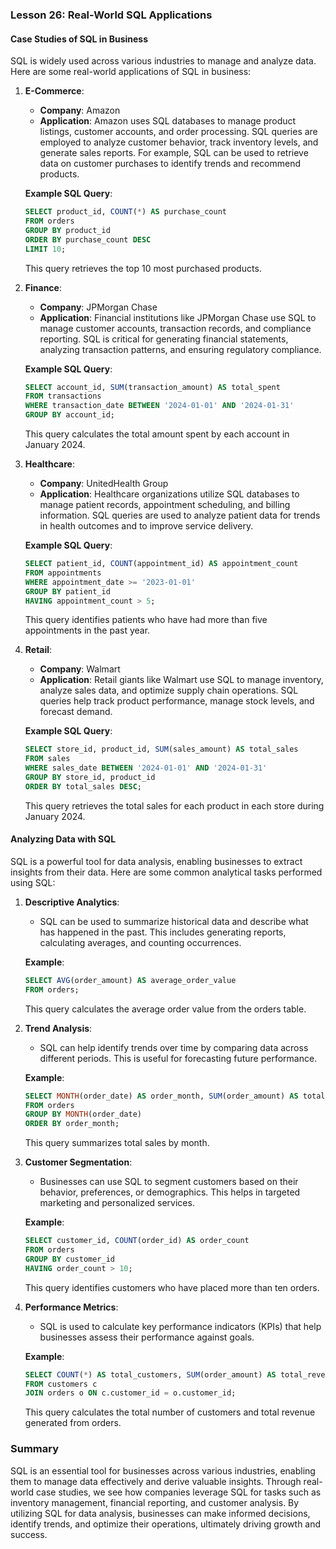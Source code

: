 ### Lesson 26: Real-World SQL Applications

#### Case Studies of SQL in Business
SQL is widely used across various industries to manage and analyze data. Here are some real-world applications of SQL in business:

1. **E-Commerce**:
   - **Company**: Amazon
   - **Application**: Amazon uses SQL databases to manage product listings, customer accounts, and order processing. SQL queries are employed to analyze customer behavior, track inventory levels, and generate sales reports. For example, SQL can be used to retrieve data on customer purchases to identify trends and recommend products.

   **Example SQL Query**:
   ```sql
   SELECT product_id, COUNT(*) AS purchase_count
   FROM orders
   GROUP BY product_id
   ORDER BY purchase_count DESC
   LIMIT 10;
   ```
   This query retrieves the top 10 most purchased products.

2. **Finance**:
   - **Company**: JPMorgan Chase
   - **Application**: Financial institutions like JPMorgan Chase use SQL to manage customer accounts, transaction records, and compliance reporting. SQL is critical for generating financial statements, analyzing transaction patterns, and ensuring regulatory compliance.

   **Example SQL Query**:
   ```sql
   SELECT account_id, SUM(transaction_amount) AS total_spent
   FROM transactions
   WHERE transaction_date BETWEEN '2024-01-01' AND '2024-01-31'
   GROUP BY account_id;
   ```
   This query calculates the total amount spent by each account in January 2024.

3. **Healthcare**:
   - **Company**: UnitedHealth Group
   - **Application**: Healthcare organizations utilize SQL databases to manage patient records, appointment scheduling, and billing information. SQL queries are used to analyze patient data for trends in health outcomes and to improve service delivery.

   **Example SQL Query**:
   ```sql
   SELECT patient_id, COUNT(appointment_id) AS appointment_count
   FROM appointments
   WHERE appointment_date >= '2023-01-01'
   GROUP BY patient_id
   HAVING appointment_count > 5;
   ```
   This query identifies patients who have had more than five appointments in the past year.

4. **Retail**:
   - **Company**: Walmart
   - **Application**: Retail giants like Walmart use SQL to manage inventory, analyze sales data, and optimize supply chain operations. SQL queries help track product performance, manage stock levels, and forecast demand.

   **Example SQL Query**:
   ```sql
   SELECT store_id, product_id, SUM(sales_amount) AS total_sales
   FROM sales
   WHERE sales_date BETWEEN '2024-01-01' AND '2024-01-31'
   GROUP BY store_id, product_id
   ORDER BY total_sales DESC;
   ```
   This query retrieves the total sales for each product in each store during January 2024.

#### Analyzing Data with SQL
SQL is a powerful tool for data analysis, enabling businesses to extract insights from their data. Here are some common analytical tasks performed using SQL:

1. **Descriptive Analytics**:
   - SQL can be used to summarize historical data and describe what has happened in the past. This includes generating reports, calculating averages, and counting occurrences.

   **Example**:
   ```sql
   SELECT AVG(order_amount) AS average_order_value
   FROM orders;
   ```
   This query calculates the average order value from the orders table.

2. **Trend Analysis**:
   - SQL can help identify trends over time by comparing data across different periods. This is useful for forecasting future performance.

   **Example**:
   ```sql
   SELECT MONTH(order_date) AS order_month, SUM(order_amount) AS total_sales
   FROM orders
   GROUP BY MONTH(order_date)
   ORDER BY order_month;
   ```
   This query summarizes total sales by month.

3. **Customer Segmentation**:
   - Businesses can use SQL to segment customers based on their behavior, preferences, or demographics. This helps in targeted marketing and personalized services.

   **Example**:
   ```sql
   SELECT customer_id, COUNT(order_id) AS order_count
   FROM orders
   GROUP BY customer_id
   HAVING order_count > 10;
   ```
   This query identifies customers who have placed more than ten orders.

4. **Performance Metrics**:
   - SQL is used to calculate key performance indicators (KPIs) that help businesses assess their performance against goals.

   **Example**:
   ```sql
   SELECT COUNT(*) AS total_customers, SUM(order_amount) AS total_revenue
   FROM customers c
   JOIN orders o ON c.customer_id = o.customer_id;
   ```
   This query calculates the total number of customers and total revenue generated from orders.

### Summary
SQL is an essential tool for businesses across various industries, enabling them to manage data effectively and derive valuable insights. Through real-world case studies, we see how companies leverage SQL for tasks such as inventory management, financial reporting, and customer analysis. By utilizing SQL for data analysis, businesses can make informed decisions, identify trends, and optimize their operations, ultimately driving growth and success.